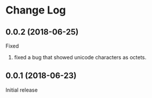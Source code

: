 # Change Log

## 0.0.2 (2018-06-25)
Fixed
1. fixed a bug that showed unicode characters as octets.

## 0.0.1 (2018-06-23)
 Initial release

